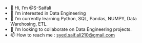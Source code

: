 - 👋 Hi, I’m @S-Saifali
- 👀 I’m interested in Data Engineering
- 🌱 I’m currently learning Python, SQL, Pandas, NUMPY, Data Warehosing, ETL.
- 💞️ I’m looking to collaborate on Data Engineering projects.
- 📫 How to reach me : syed.saif.ali210@gmail.com

<!---
S-Saifali/S-Saifali is a ✨ special ✨ repository because its `README.md` (this file) appears on your GitHub profile.
You can click the Preview link to take a look at your changes.
--->
